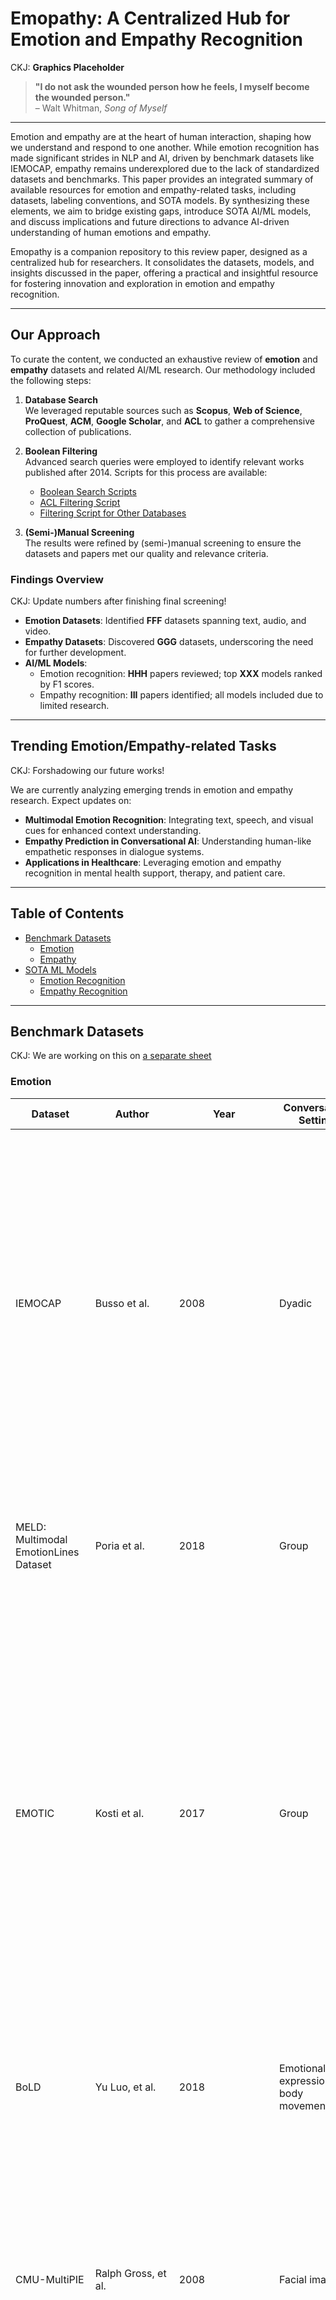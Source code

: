 # Emopathy: A Centralized Hub for Emotion and Empathy Recognition

CKJ: **Graphics Placeholder**

> **"I do not ask the wounded person how he feels, I myself become the wounded person."**  
> – Walt Whitman, *Song of Myself*

---

Emotion and empathy are at the heart of human interaction, shaping how we understand and respond to one another. While emotion recognition has made significant strides in NLP and AI, driven by benchmark datasets like IEMOCAP, empathy remains underexplored due to the lack of standardized datasets and benchmarks. This paper provides an integrated summary of available resources for emotion and empathy-related tasks, including datasets, labeling conventions, and SOTA models. By synthesizing these elements, we aim to bridge existing gaps, introduce SOTA AI/ML models, and discuss implications and future directions to advance AI-driven understanding of human emotions and empathy.

Emopathy is a companion repository to this review paper, designed as a centralized hub for researchers. It consolidates the datasets, models, and insights discussed in the paper, offering a practical and insightful resource for fostering innovation and exploration in emotion and empathy recognition.

---

## Our Approach

To curate the content, we conducted an exhaustive review of **emotion** and **empathy** datasets and related AI/ML research. Our methodology included the following steps:

1. **Database Search**  
   We leveraged reputable sources such as **Scopus**, **Web of Science**, **ProQuest**, **ACM**, **Google Scholar**, and **ACL** to gather a comprehensive collection of publications.  

2. **Boolean Filtering**  
   Advanced search queries were employed to identify relevant works published after 2014. Scripts for this process are available:  
   - [Boolean Search Scripts](https://github.com/ninackjeong/emopathy-dataset-review/tree/main/boolean-search)  
   - [ACL Filtering Script](https://github.com/ninackjeong/emopathy-dataset-review/blob/main/filtering.py)  
   - [Filtering Script for Other Databases](https://github.com/ninackjeong/emopathy-dataset-review/blob/main/filtering.py)  

3. **(Semi-)Manual Screening**  
   The results were refined by (semi-)manual screening to ensure the datasets and papers met our quality and relevance criteria.


### Findings Overview
CKJ: Update numbers after finishing final screening!

- **Emotion Datasets**: Identified **FFF** datasets spanning text, audio, and video.  
- **Empathy Datasets**: Discovered **GGG** datasets, underscoring the need for further development.  
- **AI/ML Models**:  
  - Emotion recognition: **HHH** papers reviewed; top **XXX** models ranked by F1 scores.  
  - Empathy recognition: **III** papers identified; all models included due to limited research.  

---

## Trending Emotion/Empathy-related Tasks
CKJ: Forshadowing our future works!

We are currently analyzing emerging trends in emotion and empathy research. Expect updates on:  
- **Multimodal Emotion Recognition**: Integrating text, speech, and visual cues for enhanced context understanding.  
- **Empathy Prediction in Conversational AI**: Understanding human-like empathetic responses in dialogue systems.  
- **Applications in Healthcare**: Leveraging emotion and empathy recognition in mental health support, therapy, and patient care.  

---

## Table of Contents
- [Benchmark Datasets](#benchmark-datasets)  
  - [Emotion](#emotion)  
  - [Empathy](#empathy)  
- [SOTA ML Models](#sota-ml-models)  
  - [Emotion Recognition](#emotion-recognition)  
  - [Empathy Recognition](#empathy-recognition)  

---

## Benchmark Datasets
CKJ: We are working on this on [a separate sheet](https://docs.google.com/spreadsheets/d/1704Q1WFzSVgyDUeczfqA7h7QPOQgYPyXtyOO2MJmFHk/edit?gid=1071129490#gid=1071129490)

### Emotion
| Dataset | Author | Year	| Conversation Setting | Corpus Setting	| Modality | Source	| Labels | Annotation	| Statistics | Dataset Link | Paper Link |
| ------- | ------ | ---- | -------------------- | -------------- | -------- | ------ | ------ | ---------- | ---------- | ------------ | ---------- |
| IEMOCAP | Busso et al. | 2008 | Dyadic | Laboratory | Text/audio/video (facial/hand movements) | The use of plays (scripted sessions), and improvisation based hypothetical scenarios (spontaneous sessions) | <ul><li>Categorical: 8 emotions (Ekman's 7 emotions + neutral)</li><li>Continuous: activation, valency, etc.</li></ul> | Subjects after recording (self-assessment) & 6 human evaluators | <ul><li>ten actors (female 5, male 5) were recorded in dyadic sessions (5 sessions with 2 subjects each)</li><li>12 hours</li><li>10039 (scripted session: 5255 turns; spontaneous sessions: 4784 turns) with an average duration of 4.5 seconds. The average value of words per turn was 11.4.</li></ul> | [By request](https://sail.usc.edu/iemocap/index.html) | [IEMOCAP: Interactive emotion dyadic motion capture database](https://sail.usc.edu/iemocap/Busso_2008_iemocap.pdf) | <!-- rows 2- 33 go here> 
| MELD: Multimodal EmotionLines Dataset	| Poria et al. | 2018	| Group	| TV show | audio, visual, and textual (videos) <li>intonation, facial expression</li> | *Friends* (TV show) | categorical: 8 emotions (Ekman's 6 emotions, neutral, non-neutral) | <ul><li>3 annotators (graduate students) for each utterance</li><li>selected a final label for each utterance through majority voting</li></ul> | 13,000+ utterances from 1,433 dialogues from *Friends* | [MELD](https://affective-meld.github.io/) | [MELD: A Multimodal Multi-Party Dataset for Emotion Recognition in Conversations](https://arxiv.org/pdf/1810.02508) |
| EMOTIC | Kosti et al.	| 2017 | Group | Real environments | visual (images) |images from MSCOCO, Ade20k, and images that were manually downloaded from Google search engine | <ul><li>categorical: 26 emotions (peace, affection, esteem, anticipation, engagement, confidence, happiness, pleasure, excitement, surprise, sympathy, doubt/confusion, disconnection, fatigue, embarrassment, yearning, disapproval, aversion, annoyance, anger, sensitivity, sadness, disquietment, fear, pain, suffering)</li><li>continuous: valence, arousal, and dominance</li></ul> | annotated using the Amazon Mechanical Turk (AMT) platform | <ul> <li>18,313 images with 23,788 annotated people</li> <li>66% male, 34% female</li> <li>11% children, 11% teenagers, and 78% adults</li> </ul> | [By request](https://github.com/rkosti/emotic?tab=readme-ov-file) | [Emotion Recognition in Context](https://openaccess.thecvf.com/content_cvpr_2017/papers/Kosti_Emotion_Recognition_in_CVPR_2017_paper.pdf) |
| BoLD | Yu Luo, et al. | 2018 | Emotional expression and body movement | Capture spontaneous bodily expressions in naturalistic settings | Visual (videos) | Diverse video sources to ensure a wide range of spontaneous bodily expressions | <ul><li>categorical</li><li>emotion categories</li></ul> | <ul><li>Annotations include emotional labels assigned to each video clip, focusing on perceived emotions based on body movements</li></ul> | <ul><li>Contains 9,876 video clips featuring 13,239 human characters</li></ul> | [Body Language Dataset](https://paperswithcode.com/dataset/bold) | [ARBEE: Towards Automated Recognition of Bodily Expression of Emotion In the Wild](https://arxiv.org/abs/1808.09568)|
| CMU-MultiPIE | Ralph Gross, et al. | 2008 | Facial images | Controlled lab environment, subjects were imaged under various conditions including different poses, illuminations and expressions | Visual (image data) | Collected at Carnegie Mellon University | <ul><li>Categorical</li><li>images were labeled based on subject idenitty, pose, illumination condition, and facial expression</li></ul> | <ul><li>Each image is annotated with metadata specifying the subject ID, camera viewpoint, illumination condition, and the type of facial expression displayed</li></ul> | <ul><li>Comprises over 750,000 images of 337 subjects, captured across up to 4 sessions over 5 months</li><li>337 subjects were captured under 15 viewpoints and 19 illumination conditions</li></ul> | [Database](https://www.cs.cmu.edu/afs/cs/project/PIE/MultiPie/Multi-Pie/Home.html) | [Multi-PIE](https://ieeexplore.ieee.org/document/4813399) |
| RAF-DB | Shan Li, Weihong Deng, and Jun Ping Du | 2017 | Static facial images | Real-world, unconstrained environments, images were collected from internet | Visual (static facial images) | Internet, encompassing diverse subjects in terms of age, gender, ethnicity, head poses, lighting conditions, and occlusions | <ul><li>categorical</li><li>based expressions or compound expression</li></ul> | <ul><li>Anger, disgust, fear, happiness, sadness, surprise, neutral</li><li>Each image was annotated by 40 independent taggers to ensure reliability</li></ul> | <ul><li>Contains 29,672 facial images with 15,339 images labeled with basic expressions and 14,33 images labeled with compound</li></ul> | [dataset](https://www.whdeng.cn/RAF/model1.html) | [Reliable Crowdsourcing and Deep Locality-Preserving Learning for Expression Recognition in the Wild](https://openaccess.thecvf.com/content_cvpr_2017/papers/Li_Reliable_Crowdsourcing_and_CVPR_2017_paper.pdf) |
 | iCV-MEFED | Jianfeg Guo, et al. | 2018 | Static facial images | Controlled lab environment, images captured under uniform lighting conditions with consistent background  | Visual (static facial images) | 125 subjects that are a balanced representation of genders and diverse ethnic backgrounds, aged between 18 and 37 years | <ul><li>categorical</li><li>each image is labeled with one of 50 compound emotion categories</li></ul> | <ul><li>Each image is annotated with a specific compound emotion label, combining a dominant and a complementary emotion</li><li>Labels were assessed and validated by psychologists to ensure accuracy</li></ul> | <ul><li>Contains 31,250 images with each of the 125 subjects contributing 250 images</li><li>5 samples for each of the 50 emotion categories</li></ul> |[dataset](https://www.researchgate.net/figure/Sample-of-different-emotion-categories-in-the-iCV-MEFED-dataset_fig2_370605669)|[Emotion Recognition Based on Facial Expressions Using Convolutional Neural Network (CNN)](https://ieeexplore.ieee.org/document/9302866)|
| AFEW | Abhinav Dhall, et al. | 2012 | Group (Acted facial expressions) | Movies | Audio-visual | 54 movies, encompassing a wide range of genres and scenarios to ensure diversity in expressions and contexts | <ul><li>categorical</li><li>one of 7 emotions (anger, disgust, fear, happiness, netural, sadness, and surprise)</li></ul> | <ul><li>Each clip is annotated with emotion lable corresponding to predominant facial expression</li><li>Each clip annotated with metadata including in the movie source, scene details, and temporal information</li></ul> | <ul><li>1,809 video clips</li><li>54 movies with each clip lasting between 0.5 to 4 seconds</li></ul> |[Acted Facial Expressions in the Wild](https://paperswithcode.com/dataset/acted-facial-expressions-in-the-wild-afew)|[AFEW-VA Database for Valence and Arousal estimation In-The-Wild](https://www.researchgate.net/publication/313685463_AFEW-VA_Database_for_Valence_and_Arousal_estimation_In-The-Wild)|
| KDEF | Daniel Lundqvist and Manuel Calvo |  1998 | Static facial images | Controlled lab environment | Visual (static facial images) | Images of 7- individuals (Half female and half male) | <ul><li>categorical</li><li>each image is labeled with one of the seven basic emotion categories</li></ul> | <ul><li>Emotion lable corresponding to the displayed facial expression</li><li>Metadata including the model's ID, gender, and the angle of the photograph</li></ul> | <ul><li>4900 images</li><li>70 models</li></ul> |[KDEF](https://www.kdef.se/)|[Facial expressions of emotion (KDEF): Identification under different display-duration conditions](https://link.springer.com/article/10.3758/BRM.40.1.109)|
| JAFFE | Lyons et al. | 1998 | Monadic | Controlled. Each expresser took pictures of herself while looking through a semi-reflective plastic sheet towards the camera. Tungsten lights were positioned to illuminate the face evenly. A box enclosed the region between the camera and plastic sheet to reduce back-reflection | Visual (images) | Images of female participants
8-bit grayscale, .tiff format, no compression | categorical: Ekman's six (Anger, Disgust, Fear, Happiness, Sadness, Surprise) and neutral | <ul><li>Models code facial expression images using a multi-orientation, multiresolution set of Gabor filters that are topographically ordered and approximately aligned with the face</li><li>60 Japanese participants also label the facial expressions </li></ul> | <ul><li> 219 images </li><li> 10 female participants posed 3 or 4 examples of each of the six basic facial expressions (happiness, sadness, surprise, anger, disgust, fear) and a neutral face </li></ul> | [JAFFE](https://zenodo.org/records/14974867)| [Coding Facial Expressions with Gabor Wavelets (IVC Special Issue)](https://arxiv.org/pdf/2009.05938) |
| MMI | Pantic et al. | 2005 | Monadic |Controlled ~1/4 of samples had natural lighting and variable backgrounds were used. ~ 3/4 of samples used a blue screen background and two high-intensity lamps with reflective umbrellas | visual (image and videos) | Recordings of the full temporal pattern of a facial expressions, from Neutral, through a series of onset, apex, and offset phases and back again to a neutral face. Recordings of naturalistic expressions were later added. Each session is a recording of induced laughter (subject watched comedy clips), and lasts about 20 minutes | <ul><li>categorical: Ekman's six (Anger, Disgust, Fear, Happiness, Sadness, Surprise)</li><li>FACS Action Unit (AU) activated indicating for each frame whether an AU is in the neutral, onset, apex or offset phase</li></ul> | Participants were instructed by an expert (a FACS coder) on how to display the required facial expressions, and they were asked to include a short neutral state at the beginning and at the end of each expression | <ul><li>Over 2900 images and videos of 75 subjects</li><li>Session 2401-2894 contain images</li><li>1395 were AU coded, 197 were categorized with Ekman's six emotions</li><li>Session 2895-2903 contain videos</li></ul> |[check link](https://service.tib.eu/ldmservice/dataset/mmi-database)|[Web-based Database for Facial Expression Analysis](https://ieeexplore.ieee.org/stamp/stamp.jsp?tp=&arnumber=1521424)|
| BU-4DFE | Yin et al. | 2008 | Monadic | Controlled. Recording setup using a dynamic face capturing system | Dynamic 3D models created from a 3D video sequences. Resolution of approx. 35,000 vertices | 3D recordings of participants who acted out the emotions | categorical: Ekman's six (Anger, Disgust, Fear, Happiness, Sadness, Surprise)	With the guidance of a psychologist, each subject was requested to perform the 6 emotions | With the guidance of a psychologist, each subject was requested to perform the 6 emotions| <ul><li>606 3D facial expression sequences from each of the 101 subjects</li><li>61,206 total sequences</li><li>58 female and 43 male subjects, with a variety of ethnic/racial ancestries, including Asian, Black, Latino, and White</li></ul> |[Analyzing Facial Expressions and Emotions in Three Dimensional Space with Multimodal Sensing](https://www.cs.binghamton.edu/~lijun/Research/3DFE/3DFE_Analysis.html)|[A High-Resolution 3D Dynamic Facial Expression Database](https://www.researchgate.net/publication/224401018_A_high-resolution_3D_dynamic_facial_expression_database)|
| BU-EEG | Li et al. | 2020 | Monadic | Controlled
Recording setup with 128 sensors around the participant's head to record EEG signals | EEG signals and videos | EEG signals and face videos of both posed facial actions and spontaneous expressions recorded for this database | <ul><li>Ekman's six emotions (Anger, Disgust, Fear, Happiness, Sadness, Surprise)</li><li>10 facial action units</li></ul> | Each subject was requested to perform the specific emotion/facial action unit | <ul><li>29 participants with different ages, genders, ethnic backgrounds</li><li>2,320 recorded experiment trials</li></ul> |[Analyzing Facial Expressions and Emotions in Three Dimensional Space with Multimodal Sensing](https://www.cs.binghamton.edu/~lijun/Research/3DFE/3DFE_Analysis.html)|[	An EEG-Based Multi-Modal Emotion Database with Both Posed and Authentic Facial Actions for Emotion Analysis](https://ieeexplore.ieee.org/document/9320173)|
| BP4D++ | Li et al. | 2023 | Monadic | Controlled recording setup | video and physiological measurements. 3D sequence, 2D RGB sequence, thermal sequence, and the sequences of physiological data (e.g., heart rate, blood pressure, skin conductance (EDA), and respiration rate), and meta-data (facial features and partially coded FACS) | Recordings of participants who acted out the emotions | 10 emotions	| Annotated by three expert Facial Action Coding System (FACS) coders for Action Unit (AU) coding | <ul><li> 233 participants (132 females and 101 males ages 18 to 70 years old)</li><li>Each participant acted out 10 emotions</li><li>94,000 frames</li></ul> |[Analyzing Facial Expressions and Emotions in Three Dimensional Space with Multimodal Sensing](https://www.cs.binghamton.edu/~lijun/Research/3DFE/3DFE_Analysis.html)|[Disagreement Matters: Exploring Internal Diversification for Redundant Attention in Generic Facial Action Analysis](https://ieeexplore.ieee.org/document/10154146)|
| CASME II | Yan et al. | 2014 | Monadic | Controlled laboratory environment | Visual (videos) | Recordings of spontaneous and dynamic micro-expressions | categorical: 5 micro-expressions - happiness, disgust, surprise, repression, other | Two coders annotated the micro-expressions
Aftewards, the coders discussed and arbitrated the disagreements | <ul><li>247 micro-expressions</li><li>The recordings have high temporal resolution (200 fps) and relatively higher face resolution at 280×340 pixels</li><li>35 participants (mean age 22.03 years old)</li></ul> |[CASME](http://casme.psych.ac.cn/casme/e2)|[CASME II: An Improved Spontaneous Micro-Expression Database and the Baseline Evaluation](https://pmc.ncbi.nlm.nih.gov/articles/PMC3903513/pdf/pone.0086041.pdf)|
| SFEW | Dhall et al. | 2011 | Monadic, dyadic, and group | Movie set | Visual and audio (videos) | Selected frames from the movie clips used in the AFEW database | categorical: Ekman's six (Angry, Disgust, Fear, Happy, Sad, Surprise) and neutral | Two independent annotators | <ul><li>700 images from 37 movies</li><li>95 subjects</li></ul> |[AFEW Database](https://users.cecs.anu.edu.au/~few_group/AFEW.html)|[Static facial expression analysis in tough conditions: Data, evaluation protocol and benchmark](https://ieeexplore.ieee.org/document/6130508)|
| DFEW | Jiang et al. | 2020 |  Monadic, dyadic, and group | Movie set | Visual and audio (videos) | Clips from thousands of movies | categorical: Ekman's six (Angry, Disgust, Fear, Happy, Sad, Surprise) and neutral | <ul><li>Used crowdsourcing to hire 12 expert annotators</li><li>Each clip was independently annotated 10 times</li></ul> | <ul><li>16,372 movie clips from thousands of movies</li><li>At most 20 clips from each movie</li></ul> |[DFEW Database](https://dfew-dataset.github.io/)|[DFEW: A Large-Scale Database for Recognizing Dynamic Facial Expressions in the Wild](https://arxiv.org/pdf/2008.05924)|
| GEMEP | Bänziger et al. | 2012 |  Monadic | Laboratory | Visual and audio (videos) | Recordings of 10 participants who acted out the specific emotions | categorical: 18 emotions <ul><li>joy (elation), amusement, pride, pleasure, relief, interest, admiration, tenderness, surprise, cold anger (irritation), hot anger (rage), panic fear, anxiety (worry), despair, sadness (depression), disgust, contempt, shame</li></ul> | Each subject was requested to perform the specific emotion | <ul><li>1,260 recordings</li><li>10 professional theater actors (5 males, 5 females)</li><li>Each actor had multiple scenarios for each of the emotion categories that the actor had to enact</li></ul> |[](https://www.unige.ch/cisa/gemep)|[Introducing the Geneva Multimodal Expression Corpus for Experimental Research on Emotion Perception](https://psycnet.apa.org/fulltext/2011-25876-001.pdf?auth_token=269eaa9798fda2057ade2ae4870c9723b1da0afe)|
| SEED-VII | Jiang et al. | 2024 | Monadic, dyadic, and group | Laboratory | EEG signals and eye movement | Recordings of participants reacting to movie clips | categorical: Ekman's six (Anger, Disgust, Fear, Happy, Sad, Surprise) and neutral | Participant self-assessment | Each participant underwent 4 sessions where they viewed 20 clips per session <ul><li>12 video clips for each of the 6 emotions, 8 video clips for neutral</li><li>Each clip was 2-5 minutes</li></ul> |[SEED-VII](https://bcmi.sjtu.edu.cn/home/seed/seed-vii.html)|[SEED-VII: A Multimodal Dataset of Six Basic Emotions with Continuous Labels for Emotion Recognition](https://ieeexplore.ieee.org/document/10731546)|
| AMIGOS | Miranda-Correa et al. | 2021 | Monadic and group | Laboratory | EEG, ECG, and GSR signals | Recordings of participants reacting to videos | <ul><li> valence, arousal, control, familiarity, like/dislike</li><li>categorical: Ekman's six (Anger, Disgust, Fear, Happiness, Sadness, Surprise) and neutral</li></ul> | <ul><li>Participant self-assessment</li><li>External assessment by 3 annotators</li></ul> | The data is collected in two experimental settings <ul><li>In the first one, 40 participants watched 16 short emotional videos while they were alone</li><li>In the second one, the same participants watched 4 long videos, some of them alone and the rest in groups</li></ul> |[AMIGOS dataset](https://www.eecs.qmul.ac.uk/mmv/datasets/amigos/)|[AMIGOS: A Dataset for Affect, Personality and Mood Research on Individuals and Groups](https://www.eecs.qmul.ac.uk/mmv/datasets/amigos/doc/Paper_TAC.pdf)|
| CreativeIT | Metallinou et al. | 2015 | Dyadic | Laboratory. Each actor wore a special body suit and 45 markers were placed across his/her body | Video and motion | Recordings of improvised conversations of actors | Dimensional: activation, valence, and dominance	| Annotated by the Feeltrace software and by psychology students | <ul><li>16 actors</li><li>2 to 10-minute interactions</li><li>8 full sessions, each of which contains approximately 1 hour of audiovisual data</li><li>Recorded 33 two-sentence exercises and 17 paraphrases</li></ul> |[CreativeIT Database, Not Secure link?](https://www.slrb.net/USC-CreativeIT.html)|[The USC CreativeIT database of multimodal dyadic interactions: from speech and full body motion capture to continuous emotional annotations](https://link.springer.com/article/10.1007/s10579-015-9300-0)|
| DECAF | Abadi et al. | 2015 | Monadic | Laboratory | Magnetoencephalogram (MEG) signals, near-infra-red (NIR) facial videos, horizontal Electrooculogram (hEOG), Electrocardiogram (ECG), and trapezius-Electromyogram (tEMG) peripheral physiological responses | Magnetoencephalogram (MEG)signals, near-infra-red (NIR) facial videos, horizontal Electrooculogram (hEOG), Electrocardiogram (ECG), and trapezius-Electromyogram (tEMG) peripheral physiological responses | Dimensional: activation, valence, and dominance	| Participant self-assessment
30 university graduate students reacted to 40 one-minute music video segments and 36 movie clips | <ul><li>All stimuli were shown at 1024 × 768 pixel resolution and a screen refresh rate of 60 Hz</li></ul>|[decaf dataset](https://decaf-dataset.github.io/)|[DECAF: MEG-based Multimodal Database for Decoding Affective Physiological Responses](https://decaf-dataset.github.io/DECAF/DECAF_TAC.pdf)|


### Empathy
| Dataset | Author | Year	| Conversation Setting | Corpus Setting	| Modality | Source	| Labels | Annotation	| Statistics | Dataset Link | Paper Link |
| ------- | ------ | ---- | -------------------- | -------------- | -------- | ------ | ------ | ---------- | ---------- | ------------ | ---------- |
| Five Factor Model | Lewis Goldberg | 1993 | N.A | Psycholexical analysis of personality descriptors from dictionaries and linguistic sources. | Textual – Analysis of written language descriptors. | Dictionaries and linguistic corpora containing personality descriptors. | Categorical – The study identified five primary personality factors: Openness, Conscientiousness, Extraversion, Agreeableness, and Neuroticism. | Not applicable (N/A) – Since the study did not involve participant data, there were no annotations in the traditional sense. | The research employed factor analysis to identify the five-factor structure, demonstrating that these factors accounted for a significant portion of the variance in personality descriptors. | N/A - This paper does not have a dataset |[An alternative "description of personality": the big-five factor structure](https://pubmed.ncbi.nlm.nih.gov/2283588/)|
| Empathetic Dialogues (Facebook AI) 25k | Aravind Sesagiri Raamkumar and Yinping Yang | 2022 | Dyadic | The conversations were collected via Amazon Mechanical Turk, where crowd-workers were paired to engage in dialogues based on specific emotional situations. | Textual – The dataset contains text-based dialogues without accompanying audio or visual data. | comprises one million emotional conversations from movie subtitles | Categorical – Each conversation is associated with one of 32 emotion labels, representing the emotional context of the dialogue. | Each dialogue includes annotations specifying the emotion category | The dataset contains 24,850 conversations, each grounded in emotional situations, facilitating the training and evaluation of dialogue systems in generating empathetic responses. |[Empathetic Dialogues (Facebook AI) 25k](https://www.kaggle.com/datasets/atharvjairath/empathetic-dialogues-facebook-ai)|[Empathetic Conversational Systems: A Review of Current Advances, Gaps, and Opportunities](https://arxiv.org/abs/2206.05017)|
| MEDIC | Zhou'an Zhu, Xin Li, et al. | 2023 | Face-to-face psychological counseling sessions between counselors and clients. | Multimodal – Incorporates textual (transcripts), visual (video frames), and audio (speech) data. | Video recordings of actual counseling sessions | Collected from real-world counseling sessions | Categorical – Each video clip is annotated with three labels: <ul><li>Expression of Experience (EE): Indicates whether the client has expressed experiences that can trigger empathy.</li><li>Emotional Reaction (ER): Reflects the counselor's affective response to the client's experience.</li><li>Cognitive Reaction (CR): Represents the counselor's understanding and perspective-taking regarding the client's experience.</li></ul> | Each clip is manually annotated for EE, ER, and CR using a three-level scale:<ul><li>0: No expression/reaction.</li><li>1: Weak expression/reaction.</li><li>2: Strong expression/reaction.</li></ul> | The dataset comprises 771 video clips with the following characteristics:<ul><li>Average Number of Speaking Turns per Clip: 4.29</li><li>Average Number of Words per Clip: 129.45</li><li>Average Duration per Clip: Approximately 52.76 seconds</li></ul> |[MEDIC Dataset](https://crisisnlp.qcri.org/medic/)|[MEDIC: A Multimodal Empathy Dataset in Counseling](https://arxiv.org/pdf/2305.02842)|
| OMG-Empathy | Pablo Barros, Nikhil Churamani, Angelica Lim, and Stefan Wermter​ | 2019 | Dyadic | Video recordings of interactions between speakers and listeners, each lasting approximately 5 minutes, with speakers conveying one of eight different stories designed to elicit varying emotional responses. | Multimodal – Incorporates visual (video recordings), auditory (audio recordings), and textual (transcripts) data. | Each participant held 2 dialogues with each speaker, each of them based on a different storyline. Each story detailed a specific fictional situation and it demanded gradual changes in affective behavior from the speaker. | Continuous – Listeners provided continuous self-assessed valence annotations (ranging from -1 to +1) indicating their emotional state throughout the storytelling session. | Listeners used a joystick to continuously rate their valence (emotional state) in real-time while watching the recorded interaction, capturing the dynamic nature of their empathic responses. | The dataset comprises 80 video recordings, totaling approximately 7 hours of interaction data, with each video averaging around 5 minutes and 12 seconds in length. |[OMG-Emotion (One-Minute Gradual-Emotional Behavior)](https://paperswithcode.com/dataset/omg-emotion)|[The OMG-Empathy Dataset: Evaluating the Impact of Affective Behavior in Storytelling](https://arxiv.org/abs/1908.11706)|
| OMG-Empathy: Affective Faces | Scott Geng, Revant Teotia, Purva Tendulkar, Sachit Menon, and Carl Vondrick | 2023 | Dyadic | Video recordings | Multimodal – Includes visual (video recordings), auditory (audio recordings), and textual (automatic speech recognition transcripts) data. | sourced from "The Skin Deep," a public YouTube channel | Not explicitly labeled; the dataset focuses on natural interactions without predefined categorical labels. | The dataset includes pre-computed Automatic Speech Recognition (ASR) transcripts using Whisper, visual embeddings from various pretrained face models, and active speaker annotations using TalkNet. | Comprises of 692 videos, each averaging slightly over 10 minutes, resulting in a total of approximately 115 hours of video content. |[OMG-Emotion Dataset](https://paperswithcode.com/dataset/omg-emotion)|[Affective Faces for Goal-Driven Dyadic Communication](https://arxiv.org/abs/2301.10939)|
| Empathic Conversations: A Multi-level Dataset of Contextualized Conversations | Damilola Omitaomu, Shabnam Tafreshi, Tingting Liu, Sven Buechel, Chris Callison-Burch, Johannes Eichstaedt, Lyle Ungar, and João Sedoc | 2022 | Dyadic | Written information about pairs of participants engaging in discussions about provided news articles designed to elicit empathy and personal distress. | Textual | Collected from conversations | Continuous and Categorical – The dataset includes various annotations: <ul><li>Self-Reported Empathy and Distress: Participants' self-assessments after reading news articles.</li><li>Counterpart Other-Report: Participants' ratings of their conversational partner's empathy.</li><li>Third-Party Annotations: Turn-by-turn assessments of self-disclosure, emotion, and empathy levels.</li></ul> | 500 conversations, each averaging 30 minutes in length (minimum 12 minutes, maximum 65 minutes)|[I think you must contact them for dataset](https://paperswithcode.com/paper/empathic-conversations-a-multi-level-dataset")|[Affective Faces for Goal-Driven Dyadic Communication](https://arxiv.org/pdf/2301.10939)|
| LLM-GEm | Md Rakibul Hasan, Md Zakir Hossain, Tom Gedeon, Shafin Rahman | 2024 | N/A - includes only essays | College age Participants read newspaper articles and wrote essays reflecting their thoughts and feelings in response to the content. | Textual – The dataset comprises written essays. | Collected from individuals' written reactions to newspaper articles. | Continuous – Each essay is annotated with an empathy score, typically on a scale from 1 to 7, indicating the level of empathy expressed by the participant. | Annotations include self-reported empathy scores provided by participants after writing their essays. Additionally, demographic information such as age, gender, and education level is collected to analyze potential correlations between these factors and empathy levels. | To evaluate people’s empathy towards newspaper articles, we experiment with three datasets, consisting of written essays in English, demographic data and ground truth empathy score. The NewsEmpathy v2 training dataset consists of whole NewsEmpathy v1 data samples, while the v2 validation and test sets consist of new samples. The v3 dataset |[LLM-GEm dataset](https://github.com/hasan-rakibul/LLM-GEm)|[LLM-GEm: Large Language Model-Guided Prediction of People’s Empathy Levels towards Newspaper Article](https://aclanthology.org/2024.findings-eacl.147.pdf)|
| Empathy Detection from Text, Audiovisual, Audio or Physiological Signals: Task Formulations and Machine Learning Methods | Carlos Busso, Murtaza Bulut, Chi-Chun Lee, Abe Kazemzadeh, Emily Mower, Samuel Kim, Jeannette N. Chang, Sungbok Lee, Shrikanth S. Narayanan | 2008 | N/A does not introduce a new dataset | Recorded in a controlled environment with professional actors engaging in emotional dialogues. | Multimodal – Includes video, audio, and motion capture data. | Reviews IEMOCAP, SEMAINE, DEAP, and MELD | N/A | N/A | Provides a comprehensive overview of various approaches and methodologies for detecting empathy across multiple modalities. | N/A - This paper does not have a dataset |[Empathy Detection from Text, Audiovisual, Audio or Physiological Signals: Task Formulations and Machine Learning Methods](https://arxiv.org/html/2311.00721v2)|
| Modeling Empathy and Distress in Reaction to News Stories | Sven Buechel, Anneke Buffone, Barry Slaff, Lyle Ungar, and João Sedoc | 2018 | Individual written reactions (messages) to news articles, not conversations. | Participants read news articles and wrote short messages reflecting their reactions, which were then collected to form the dataset. | Textual | Collected textual reactions | Continuous – Each message is annotated with two separate scores: <ul><li>Empathic Concern: Reflects the participant's other-oriented feelings of sympathy and compassion.</li><li>Personal Distress: Captures self-oriented feelings of discomfort and anxiety.</li></ul> | Participants provided self-assessments of their empathic concern and personal distress using multi-item scales after writing their reactions to the news articles. | comprises 1,860 messages written in response to 418 news articles, with each message averaging between 300 to 800 characters in length. |[empathetic reactions](https://github.com/wwbp/empathic_reactions)|[Modeling Empathy and Distress in Reaction to News Stories]( https://aclanthology.org/D18-1507/)|
| Empathy-Mental-Health | Ashish Sharma, Adam S. Miner, David C. Atkins, and Tim Althoff​ | 2020 | Dyadic | Collected from online mental health platforms, specifically TalkLife and mental health-related subreddits, focusing on peer-to-peer support conversations. | Textual – The dataset comprises text-based posts and responses without accompanying audio or visual data. | <ul><li>TalkLife: A peer support network where individuals discuss mental health challenges.</li><li>Reddit: Specifically, subreddits related to mental health support.</li></ul> | Categorical – Each response is annotated for empathy using a framework that includes three components: <ul><li>Emotional Reactions: Expressions of the responder's own emotions.</li><li>Interpretations: Demonstrations of understanding the seeker's feelings or experiences.</li><li>Explorations: Attempts to explore or inquire further into the seeker's situation.</li></ul> | Each (post, response) pair is annotated by trained freelancers for the three empathy components mentioned above. Annotations also include supporting evidence (rationales) highlighting specific parts of the text that justify the assigned labels | The dataset consists of 10,000 (post, response) pairs: <ul><li>TalkLife: 7,000 pairs.</li><li>Reddit: 3,000 pairs.</li></ul> Each response is annotated for empathy components, providing a rich resource for understanding empathy in text-based mental health support. |[Ask for access](https://github.com/behavioral-data/Empathy-Mental-Health)|[Empathy in Text-based Mental Health Support](https://github.com/behavioral-data/Empathy-Mental-Health?tab=readme-ov-file)|
| BAUM-1 | S. Zhalehpour, O. Onder, Z. Akhtar, and C. Eroglu Erdem | 2016 | Not applicable – The dataset consists of individual spontaneous reactions to visual stimuli, not conversations. | Participants were shown a sequence of images and short video clips designed to elicit specific emotions and mental states. They then expressed their feelings and thoughts about the stimuli in their own words, without using predetermined script | Multimodal – The dataset includes audio-visual recordings capturing both facial expressions and speech. | Collected at Bahçeşehir University, Turkey, specifically for research in affective computing and mental state recognition | Categorical – The dataset encompasses 13 distinct emotional and mental states: happiness, anger, sadness, disgust, fear, surprise, boredom, contempt, confusion, neutral, thinking, concentrating, and bothered. | Each video clip is labeled with the corresponding emotional or mental state based on the stimuli presented and the participant's spontaneous reaction. | The dataset comprises of 1,184 multimodal facial video clips collected from 31 Turkish subjects. These clips capture spontaneous facial expressions and speech corresponding to the 13 specified emotional and mental states. |[BAUM-1: A Spontaneous Audio-Visual Face Database of Affective and Mental States](https://www.semanticscholar.org/paper/BAUM-1%3A-A-Spontaneous-Audio-Visual-Face-Database-of-Zhalehpour-Onder/0629bc2b12245195af989e21573369329b7ef2b7)|[BAUM-1: A Spontaneous Audio-Visual Face Database of Affective and Mental States](https://ieeexplore.ieee.org/document/7451244)|
| 404 YouTube vloggers (194 M, 210 F)/ YouTube personality dataset | Javier B. Biel and Daniel Gatica-Perez | 2013 | Monologue – Vloggers speaking directly to the camera, sharing personal thoughts, opinions, or experiences. | Collected from publicly available YouTube vlogs where individuals explicitly show themselves in front of a webcam, discussing a variety of topics including personal issues, politics, movies, and books. | Multimodal – Includes manual transcriptions of speech (text), audio features, and visual features. | Publicly available YouTube vlogs | Continuous – Personality impression scores based on the Big Five personality traits: Extraversion, Agreeableness, Conscientiousness, Neuroticism (Emotional Stability), and Openness to Experience. | ​Each vlog was annotated by multiple independent annotators using Amazon's Mechanical Turk platform. Annotators watched one-minute slices of each vlog and rated their impressions using a personality questionnaire | The dataset comprises of 404 vlogs from 404 unique vloggers (194 males and 210 females).Each vlog has corresponding manual transcriptions and personality impression scores.	|[BAUM-1](https://archive.ics.uci.edu/dataset/473/baum+1)|[Computational Personality Recognition in Social Media](https://core.ac.uk/download/pdf/55893069.pdf)|
| 47 (27 M 20 F)/YouTube dataset | Javier B. Biel and Daniel Gatica-Perez | 2012 | Monologue – Vloggers speaking directly to the camera, sharing personal thoughts, opinions, or experiences. | Collected from publicly available YouTube vlogs where individuals explicitly show themselves in front of a webcam, discussing a variety of topics including personal issues, politics, movies, and books. | Multimodal – Includes manual transcriptions of speech (text), audio features, and visual features. | Publicly available YouTube vlogs | Continuous – Personality impression scores based on the Big Five personality traits: Extraversion, Agreeableness, Conscientiousness, Neuroticism (Emotional Stability), and Openness to Experience. | Each vlog was annotated by multiple independent annotators using Amazon's Mechanical Turk platform. Annotators watched one-minute slices of each vlog and rated their impressions using a personality questionnaire. | The dataset comprises of 47 vlogs from 47 unique vloggers (27 males and 20 females). Each vlog has corresponding manual transcriptions and personality impression scores. | Not available |[The YouTube Lens: Crowdsourced Personality Impressions and Audiovisual Analysis of Vlogs](https://www.idiap.ch/~gatica/publications/BielGatica-tmm12.pdf)|
| ISEAR | Klaus R. Scherer and Harald Wallbott | 1994 | Not applicable – The dataset consists of individual self-reported experiences, not conversations | Participants from 37 countries provided written descriptions of situations in which they experienced specific emotions.​ | Textual – Written descriptions of emotional experiences. | Collected through surveys conducted across various countries. | Categorical – Seven major emotions: joy, fear, anger, sadness, disgust, shame, and guilt. | Each entry includes the self-reported emotion category and a textual description of the situation that elicited the emotion | The dataset comprises of 7,666 samples, with each emotion category represented by approximately 1,000 instances |[Research Material](https://www.unige.ch/cisa/research/materials-and-online-research/research-material/)|[Text-Based Intelligent Learning Emotion System](https://www.scirp.org/journal/paperinformation?paperid=73931)|
| 47 (27 M and 20 F)/YouTube dataset SenticNet | Louis-Philippe Morency, Rada Mihalcea, and Payal Joshi | 2011 | Monologue – Vloggers speaking directly to the camera, sharing personal opinions and reviews. | Collected from publicly available YouTube opinion videos where individuals express their sentiments on various topics. | Multimodal – Includes manually transcribed text, audio features, and visual features. | Publicly available YouTube opinion videos. | Categorical – Each utterance is annotated with sentiment polarity: positive, neutral, or negative. | Each video was segmented into utterances, and each utterance was annotated by multiple independent annotators for sentiment polarity. The annotations were then averaged to obtain the final label. | The dataset comprises of 47 videos from 47 unique vloggers (27 males and 20 females). Each video contains an average of 6 utterances, with each utterance approximately 5 seconds long, resulting in a total of 298 utterances. | N/A |[Sentiment Knowledge Enhanced Self-supervised Learning for Multimodal Sentiment Analysis](https://aclanthology.org/2023.findings-acl.821.pdf)|


## SOTA ML Models

### Emotion Recognition
The SOTA models for emotion recognition, ranked by F1 score:
- Categories: Transformer-based models, graph models, etc.  

### Empathy Recognition
A detailed list of empathy recognition models:
- Mostly regression tasks.


